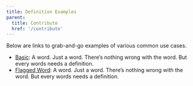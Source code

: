 ```yaml
---
title: Definition Examples
parent:
  title: Contribute
  href: '/contribute'
---
```


Below are links to grab-and-go examples of various common use cases.

- [Basic](basic/): A word. Just a word. There’s nothing wrong with the word. But every words needs a definition.
- [Flagged Word](flagged-word/): A word. Just a word. There’s nothing wrong with the word. But every words needs a definition.
